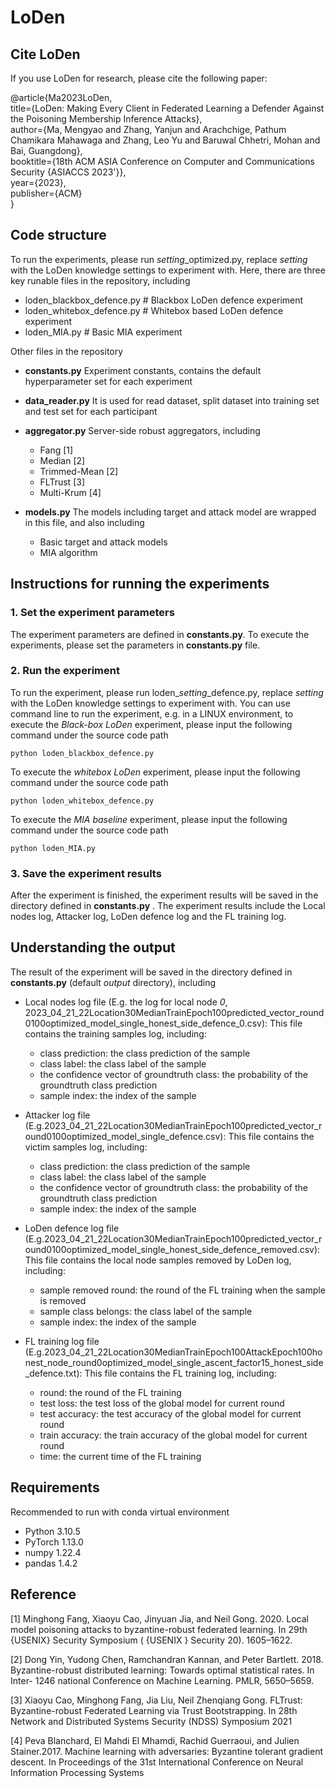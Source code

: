 # LoDen
## Cite LoDen
If you use LoDen for research, please cite the following paper:

@article{Ma2023LoDen,   
title={LoDen: Making Every Client in Federated Learning a Defender Against the Poisoning Membership Inference Attacks},   
author={Ma, Mengyao and Zhang, Yanjun and Arachchige, Pathum Chamikara Mahawaga and Zhang, Leo Yu and Baruwal Chhetri, Mohan and Bai, Guangdong},   
booktitle={18th ACM ASIA Conference on Computer and Communications Security {ASIACCS 2023'}},   
year={2023},   
publisher={ACM}   
}



## Code structure
To run the experiments, please run *setting*_optimized.py, replace *setting* with the LoDen knowledge settings to experiment with.
Here, there are three key runable files in the repository, including
* loden_blackbox_defence.py  # Blackbox LoDen defence experiment
* loden_whitebox_defence.py # Whitebox based LoDen defence experiment
* loden_MIA.py            # Basic MIA experiment

Other files in the repository
* __constants.py__ Experiment constants, contains the default hyperparameter set for each experiment
* __data_reader.py__ It is used for read dataset, split dataset into training set and test set for each participant
* __aggregator.py__ Server-side robust aggregators, including
  * Fang [1] 
  * Median [2] 
  * Trimmed-Mean [2]
  * FLTrust [3]
  * Multi-Krum [4]

* __models.py__ The models including target and attack model are wrapped in this file, and also including
  * Basic target and attack models
  * MIA algorithm

## Instructions for running the experiments
### 1. Set the experiment parameters
The experiment parameters are defined in __constants.py__. To execute the experiments, please set the parameters in __constants.py__ file. 

### 2. Run the experiment
To run the experiment, please run loden_*setting*_defence.py, replace *setting* with the LoDen knowledge settings to experiment with. You can use command line to run the experiment, e.g. in a LINUX environment, to execute the *Black-box LoDen* experiment, please input the following command under the source code path

```python loden_blackbox_defence.py```

To execute the *whitebox LoDen* experiment, please input the following command under the source code path

```python loden_whitebox_defence.py```

To execute the *MIA baseline* experiment, please input the following command under the source code path

```python loden_MIA.py```

### 3. Save the experiment results
After the experiment is finished, the experiment results will be saved in the directory defined in __constants.py__ . The experiment results include the Local nodes log, Attacker log, LoDen defence log and the FL training log.

## Understanding the output
The result of the experiment will be saved in the directory defined in __constants.py__ (default *output* directory), including
* Local nodes log file (E.g. the log for local node *0*, 2023_04_21_22Location30MedianTrainEpoch100predicted_vector_round0100optimized_model_single_honest_side_defence_0.csv): This file contains the training samples log, including:
  * class prediction: the class prediction of the sample
  * class label: the class label of the sample
  * the confidence vector of groundtruth class: the probability of the groundtruth class prediction
  * sample index: the index of the sample

* Attacker log file (E.g.2023_04_21_22Location30MedianTrainEpoch100predicted_vector_round0100optimized_model_single_defence.csv): This file contains the victim samples log, including:
  * class prediction: the class prediction of the sample
  * class label: the class label of the sample
  * the confidence vector of groundtruth class: the probability of the groundtruth class prediction
  * sample index: the index of the sample
  
* LoDen defence log file (E.g.2023_04_21_22Location30MedianTrainEpoch100predicted_vector_round0100optimized_model_single_honest_side_defence_removed.csv): This file contains the local node samples removed by LoDen log, including:
  * sample removed round: the round of the FL training when the sample is removed
  * sample class belongs: the class label of the sample
  * sample index: the index of the sample

* FL training log file (E.g.2023_04_21_22Location30MedianTrainEpoch100AttackEpoch100honest_node_round0optimized_model_single_ascent_factor15_honest_side_defence.txt): This file contains the FL training log, including:
  * round: the round of the FL training
  * test loss: the test loss of the global model for current round
  * test accuracy: the test accuracy of the global model for current round
  * train accuracy: the train accuracy of the global model for current round
  * time: the current time of the FL training


## Requirements
Recommended to run with conda virtual environment
* Python 3.10.5
* PyTorch 1.13.0
* numpy 1.22.4
* pandas 1.4.2

## Reference
[1] Minghong Fang, Xiaoyu Cao, Jinyuan Jia, and Neil Gong. 2020. Local model poisoning attacks to byzantine-robust federated learning. In 29th {USENIX} Security Symposium ( {USENIX } Security 20). 1605–1622.

[2] Dong Yin, Yudong Chen, Ramchandran Kannan, and Peter Bartlett. 2018. Byzantine-robust distributed learning: Towards optimal statistical rates. In Inter- 1246 national Conference on Machine Learning. PMLR, 5650–5659.

[3] Xiaoyu Cao, Minghong Fang, Jia Liu, Neil Zhenqiang Gong. FLTrust: Byzantine-robust Federated Learning via Trust Bootstrapping. In 28th Network and Distributed Systems Security (NDSS) Symposium 2021

[4] Peva Blanchard, El Mahdi El Mhamdi, Rachid Guerraoui, and Julien Stainer.2017. Machine learning with adversaries: Byzantine tolerant gradient descent. In  Proceedings of the 31st International Conference on Neural Information Processing Systems

